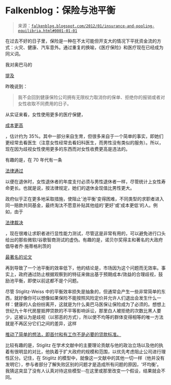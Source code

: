 <!--yml

类别：未分类

日期：2024-05-12 20:36:08

-->

# Falkenblog：保险与池平衡

> 来源：[`falkenblog.blogspot.com/2012/01/insurance-and-pooling-equilibria.html#0001-01-01`](http://falkenblog.blogspot.com/2012/01/insurance-and-pooling-equilibria.html#0001-01-01)

在过去不好的日子里，保险是一种在不太可能但开支大的情况下平抚资金流的方式：火灾、健康、汽车意外。通过重复的换喻，《医疗保险》和医疗现在已经成为同义词。

我对奥巴马的

[提及](http://abclocal.go.com/wls/story?section=news/national_world&id=8518084)

昨晚说到：

> 我不会回到健康保险公司拥有无限权力取消你的保单、拒绝你的报销或者对女性收取不同费用的日子。

从实证来看，女性使用更多的医疗保健，

[成本更高](http://www.health-insurance.org/woman-health-care-costs)

，估计约为 35%。其中一部分来自生育，但很多来自于一个简单的事实，即她们更经常去看医生（注意女性经常去看妇科医生，而男性没有类似的服务）。所以，现在因为歧视女性使用更多的东西而对女性收费更高是违法的。

有趣的是，在 70 年代有一条

[法律通过](http://www.jstor.org/pss/253100)

以便在退休时，女性退休者的年度支付必须与男性退休者一样，尽管统计上女性寿命更长。也就是说，按法律规定，她们的退休金现值比男性更大。

政府似乎正在更多地采取措施，使阻止'池平衡'变得困难，不同类型的求职者进入同一赔款共同基金，最终淘汰不愿意补贴其他组的'更好'或'成本更低'的人。例如，由于

[法律裁决](http://en.wikipedia.org/wiki/Griggs_v._Duke_Power_Co.)

，现在很难让求职者进行显性能力测试，尽管这是非常有用的，可以避免进行口头给出的那些微软/谷歌智商测试的虚伪。有趣的是，诺贝尔奖得主和著名的大政府倡导者乔·施蒂格利茨的

[最著名的论文](http://www.econ.ucdavis.edu/faculty/jorda/class/235b/notes/Topic%203%20-The%20Credit%20Channel/Stiglitz%20and%20Weiss.pdf)

再到导致了一个池平衡的效率低下，他的结论是，市场因为这个问题而无效率。事实上，政府通过防止根据观察到的特征来做出基于预期成本/效益的合理歧视，鼓励池平衡，即使以前这都不是个问题。

尽管 Stiglitz-Weiss 中的平衡效率损失是抽象的，但通常会产生一些非常简单的东西，就好像你可以想像如果保险不能按照风险定价并允许人们退出会发生什么一样：健康的人会纷纷离开，这就是为什么奥巴马医保让保险成为了必须的。想想上世纪九十年代房屋抵押贷款的不平等影响诉讼，那里白人被拒绝的次数比黑人要少，这被认为是歧视（以邪恶的方式），所以使不均等的群体变得相等的唯一方法就是不再区分它们之间的差异，这样

[推动了简单的想法，即首付和有工作不是必要的贷款标准。](http://washingtonexaminer.com/blogs/opinion-zone/2011/05/obama-administration-pressures-banks-make-risky-loans)

比较有趣的是，Stiglitz 在学术文献中的主要理论贡献与他的政治立场以及他的执着有很明显的对比，他执着于扩大政府的规模和范围，以优先考虑阻止公司进行理性区分。记住，在 Stiglitz 的模型中，就像这一文献中的其他一切一样（他并没有发明它），参与者部分了解失败区别的问题才是造成所有问题的原因，‘坏均衡’。我猜这突显了没有人认真对待这些模型--在这里或那里改变一个假设，结果就会不同。
